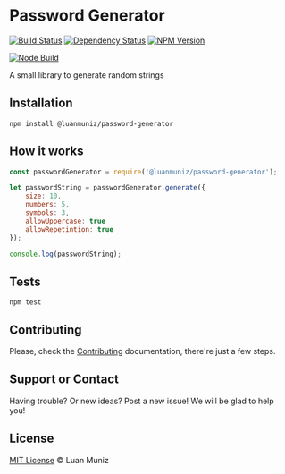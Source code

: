 Password Generator
=========
[![Build Status][travis-image]][travis-url] [![Dependency Status][depstat-image]][depstat-url] [![NPM Version][node-image]][node-url]

[![Node Build][nodei-image]][nodei-url]

A small library to generate random strings

## Installation

`npm install @luanmuniz/password-generator`

## How it works
```javascript
const passwordGenerator = require('@luanmuniz/password-generator');

let passwordString = passwordGenerator.generate({
	size: 10,
	numbers: 5,
	symbols: 3,
	allowUppercase: true
	allowRepetintion: true
});

console.log(passwordString);
```

## Tests
`npm test`

## Contributing
Please, check the [Contributing](CONTRIBUTING.md) documentation, there're just a few steps.

## Support or Contact

Having trouble? Or new ideas? Post a new issue! We will be glad to help you!

## License

[MIT License](http://luanmuniz.mit-license.org) © Luan Muniz

[travis-url]: https://travis-ci.org/luanmuniz/password-generator
[travis-image]: https://travis-ci.org/luanmuniz/password-generator.png?branch=master
[depstat-url]: https://david-dm.org/luanmuniz/password-generator#info=devDependencies
[depstat-image]: https://david-dm.org/luanmuniz/password-generator/dev-status.png
[nodei-image]: https://nodei.co/npm/password-generator.png
[nodei-url]: https://nodei.co/npm/password-generator
[node-image]: https://badge.fury.io/js/password-generator.svg
[node-url]: http://badge.fury.io/js/password-generator
